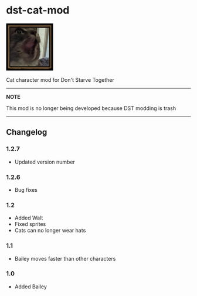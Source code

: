 # dst-cat-mod
![](https://raw.githubusercontent.com/endercat126/dst-cat-mod/main/modicon.png)

Cat character mod for Don't Starve Together

---
**NOTE**

This mod is no longer being developed because DST modding is trash

---

## Changelog

### 1.2.7
- Updated version number

### 1.2.6
- Bug fixes

### 1.2
- Added Walt
- Fixed sprites
- Cats can no longer wear hats

### 1.1
- Bailey moves faster than other characters

### 1.0
- Added Bailey

